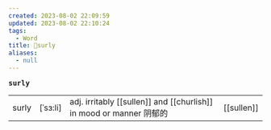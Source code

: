 ```yaml
---
created: 2023-08-02 22:09:59
updated: 2023-08-02 22:10:24
tags:
  - Word
title: 📖surly
aliases:
  - null
---
```


<pre><strong>surly</strong></pre>
|   |   |   |   |
|---|---|---|---|
|surly|[ˈsɜ:li]|adj. irritably [[sullen]] and [[churlish]] in mood or manner 阴郁的|[[sullen]]|